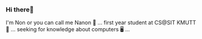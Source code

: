 ### Hi there👋

I'm Non or you can call me Nanon 🙌 ...
first year student at CS@SIT KMUTT 🐜 ...
seeking for knowledge about computers 🖥️ ...
<!--
**nonsomroop/nonsomroop** is a ✨ _special_ ✨ repository because its `README.md` (this file) appears on your GitHub profile.

Here are some ideas to get you started:

- 🔭 I’m currently working on ...
- 🌱 I’m currently learning ...
- 👯 I’m looking to collaborate on ...
- 🤔 I’m looking for help with ...
- 💬 Ask me about ...
- 📫 How to reach me: ...
- 😄 Pronouns: ...
- ⚡ Fun fact: ...
-->
